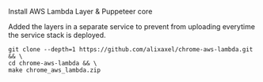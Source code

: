 Install AWS Lambda Layer & Puppeteer core

Added the layers in a separate service to prevent from uploading everytime the service stack is deployed.

```
git clone --depth=1 https://github.com/alixaxel/chrome-aws-lambda.git && \
cd chrome-aws-lambda && \
make chrome_aws_lambda.zip
```
